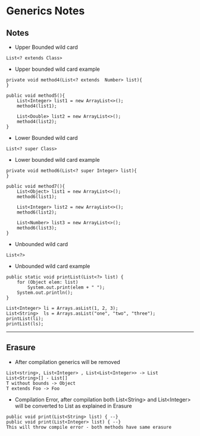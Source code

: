 # Generics Notes

## Notes
* Upper Bounded wild card
```
List<? extends Class>
```
* Upper bounded wild card example
```
private void method4(List<? extends  Number> list){
}

public void method5(){
    List<Integer> list1 = new ArrayList<>();
    method4(list1);

    List<Double> list2 = new ArrayList<>();
    method4(list2);
}
```
* Lower Bounded wild card
```
List<? super Class>
```
* Lower bounded wild card example
```
private void method6(List<? super Integer> list){
}

public void method7(){
    List<Object> list1 = new ArrayList<>();
    method6(list1);

    List<Integer> list2 = new ArrayList<>();
    method6(list2);

    List<Number> list3 = new ArrayList<>();
    method6(list3);
}
```
* Unbounded wild card
```
List<?>
```
* Unbounded wild card example
```
public static void printList(List<?> list) {
    for (Object elem: list)
        System.out.print(elem + " ");
    System.out.println();
}

List<Integer> li = Arrays.asList(1, 2, 3);
List<String>  ls = Arrays.asList("one", "two", "three");
printList(li);
printList(ls);
```
------
## Erasure
* After compilation generics will be removed
```
List<string>, List<Integer> , List<List<Integer>> -> List
List<String>[] - List[]
T without bounds -> Object
T extends Foo -> Foo
```
* Compilation Error, after compilation both List&lt;String&gt; and List&lt;Integer&gt; will be converted to List as explained in Erasure
```
public void print(List<String> list) { --} 
public void print(List<Integer> list) { --} 
This will throw compile error - both methods have same erasure
```
